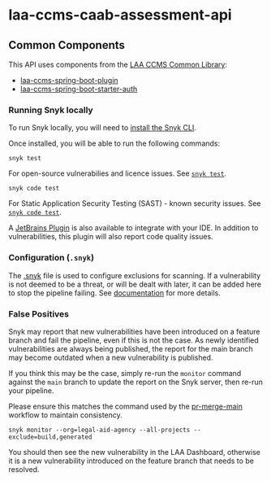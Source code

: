 # laa-ccms-caab-assessment-api

## Common Components

This API uses components from the [LAA CCMS Common Library](https://github.com/ministryofjustice/laa-ccms-spring-boot-common):

- [laa-ccms-spring-boot-plugin](https://github.com/ministryofjustice/laa-ccms-spring-boot-common?tab=readme-ov-file#laa-ccms-spring-boot-gradle-plugin-for-java--spring-boot-projects)
- [laa-ccms-spring-boot-starter-auth](https://github.com/ministryofjustice/laa-ccms-spring-boot-common/tree/main/laa-ccms-spring-boot-starters/laa-ccms-spring-boot-starter-auth)

### Running Snyk locally
To run Snyk locally, you will need to [install the Snyk CLI](https://docs.snyk.io/snyk-cli/install-or-update-the-snyk-cli).

Once installed, you will be able to run the following commands:

```shell
snyk test
```
For open-source vulnerabilies and licence issues. See [`snyk test`](https://docs.snyk.io/snyk-cli/commands/test).

```shell
snyk code test
```
For Static Application Security Testing (SAST) - known security issues. See [`snyk code test`](https://docs.snyk.io/snyk-cli/commands/code-test).

A [JetBrains Plugin](https://plugins.jetbrains.com/plugin/10972-snyk-security) is also available to integrate with your IDE. In addition to
vulnerabilities, this plugin will also report code quality issues.

### Configuration (`.snyk`)

The [.snyk](.snyk) file is used to configure exclusions for scanning. If a vulnerability is not
deemed to be a threat, or will be dealt with later, it can be added here to stop the pipeline
failing. See [documentation](https://docs.snyk.io/manage-risk/policies/the-.snyk-file) for more details.

### False Positives

Snyk may report that new vulnerabilities have been introduced on a feature branch and fail the
pipeline, even if this is not the case. As newly identified vulnerabilities are always being
published, the report for the main branch may become outdated when a new vulnerability is published.

If you think this may be the case, simply re-run the `monitor` command against the `main` branch
to update the report on the Snyk server, then re-run your pipeline.

Please ensure this matches the command used by the [pr-merge-main](.github/workflows/pr-merge.yml)
workflow to maintain consistency.

```shell
snyk monitor --org=legal-aid-agency --all-projects --exclude=build,generated
```

You should then see the new vulnerability in the LAA Dashboard, otherwise it is a new
vulnerability introduced on the feature branch that needs to be resolved.
